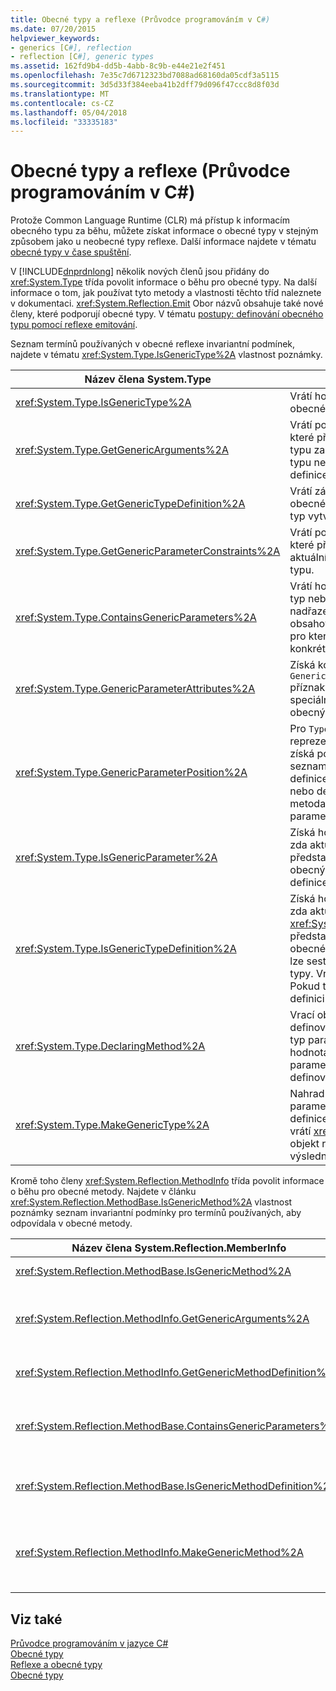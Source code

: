 ```yaml
---
title: Obecné typy a reflexe (Průvodce programováním v C#)
ms.date: 07/20/2015
helpviewer_keywords:
- generics [C#], reflection
- reflection [C#], generic types
ms.assetid: 162fd9b4-dd5b-4abb-8c9b-e44e21e2f451
ms.openlocfilehash: 7e35c7d6712323bd7088ad68160da05cdf3a5115
ms.sourcegitcommit: 3d5d33f384eeba41b2dff79d096f47ccc8d8f03d
ms.translationtype: MT
ms.contentlocale: cs-CZ
ms.lasthandoff: 05/04/2018
ms.locfileid: "33335183"
---
```

# <a name="generics-and-reflection-c-programming-guide"></a>Obecné typy a reflexe (Průvodce programováním v C#)
Protože Common Language Runtime (CLR) má přístup k informacím obecného typu za běhu, můžete získat informace o obecné typy v stejným způsobem jako u neobecné typy reflexe. Další informace najdete v tématu [obecné typy v čase spuštění](../../../csharp/programming-guide/generics/generics-in-the-run-time.md).  
  
 V [!INCLUDE[dnprdnlong](~/includes/dnprdnlong-md.md)] několik nových členů jsou přidány do <xref:System.Type> třída povolit informace o běhu pro obecné typy. Na další informace o tom, jak používat tyto metody a vlastnosti těchto tříd naleznete v dokumentaci. <xref:System.Reflection.Emit> Obor názvů obsahuje také nové členy, které podporují obecné typy. V tématu [postupy: definování obecného typu pomocí reflexe emitování](../../../framework/reflection-and-codedom/how-to-define-a-generic-type-with-reflection-emit.md).  
  
 Seznam termínů používaných v obecné reflexe invariantní podmínek, najdete v tématu <xref:System.Type.IsGenericType%2A> vlastnost poznámky.  
  
|Název člena System.Type|Popis|  
|-----------------------------|-----------------|  
|<xref:System.Type.IsGenericType%2A>|Vrátí hodnotu true Pokud je obecného typu.|  
|<xref:System.Type.GetGenericArguments%2A>|Vrátí pole `Type` objekty, které představují argumenty typu zadaná pro vytvořený typu nebo typu parametry definice obecného typu.|  
|<xref:System.Type.GetGenericTypeDefinition%2A>|Vrátí základní definice obecného typu pro aktuální typ vytvořený.|  
|<xref:System.Type.GetGenericParameterConstraints%2A>|Vrátí pole `Type` objekty, které představují omezení u aktuální obecný parametr typu.|  
|<xref:System.Type.ContainsGenericParameters%2A>|Vrátí hodnotu true Pokud je typ nebo některé z nadřazených typů a metod obsahovat parametry typu, pro které nebyla zadána konkrétní typy.|  
|<xref:System.Type.GenericParameterAttributes%2A>|Získá kombinaci `GenericParameterAttributes` příznaky, které popisují speciální omezení aktuální obecný parametr typu.|  
|<xref:System.Type.GenericParameterPosition%2A>|Pro `Type` objekt, který reprezentuje parametr typu získá pozici parametr typu v seznamu parametrů typu definice obecného typu nebo definici obecná metoda, která deklarovaný parametr typu.|  
|<xref:System.Type.IsGenericParameter%2A>|Získá hodnotu, která určuje, zda aktuální `Type` představuje parametr typu obecný typ nebo metoda definice.|  
|<xref:System.Type.IsGenericTypeDefinition%2A>|Získá hodnotu, která určuje, zda aktuální <xref:System.Type> představuje definice obecného typu, ze kterého lze sestavit další obecné typy. Vrátí hodnotu true Pokud typ představuje definici obecného typu.|  
|<xref:System.Type.DeclaringMethod%2A>|Vrací obecná metoda, která definována aktuální obecná typ parametru, nebo hodnota null, pokud parametr typu nebyl definované obecná metoda.|  
|<xref:System.Type.MakeGenericType%2A>|Nahradí prvků pole typy parametrů typu aktuální definice obecného typu a vrátí <xref:System.Type> objekt reprezentující výsledná sestavený typu.|  
  
 Kromě toho členy <xref:System.Reflection.MethodInfo> třída povolit informace o běhu pro obecné metody. Najdete v článku <xref:System.Reflection.MethodBase.IsGenericMethod%2A> vlastnost poznámky seznam invariantní podmínky pro termínů používaných, aby odpovídala v obecné metody.  
  
|Název člena System.Reflection.MemberInfo|Popis|  
|----------------------------------------------|-----------------|  
|<xref:System.Reflection.MethodBase.IsGenericMethod%2A>|Vrátí hodnotu true Pokud je obecná metoda.|  
|<xref:System.Reflection.MethodInfo.GetGenericArguments%2A>|Vrátí pole Typ objektů, které představují argumenty typu sestavené obecné metody nebo parametry typu definice obecná metoda.|  
|<xref:System.Reflection.MethodInfo.GetGenericMethodDefinition%2A>|Vrátí základní definice obecné metody pro aktuální metoda vytvořený.|  
|<xref:System.Reflection.MethodBase.ContainsGenericParameters%2A>|Vrátí hodnotu true Pokud metoda nebo některý z jeho nadřazených typů obsahovat všechny parametry typu, pro které nebyla zadána konkrétní typy.|  
|<xref:System.Reflection.MethodBase.IsGenericMethodDefinition%2A>|Vrátí hodnotu true, pokud aktuální <xref:System.Reflection.MethodInfo> představuje definici obecná metoda.|  
|<xref:System.Reflection.MethodInfo.MakeGenericMethod%2A>|Nahradí prvků pole typy parametrů typu aktuální definice obecné metody a vrátí <xref:System.Reflection.MethodInfo> objekt reprezentující výsledná sestavený metoda.|  
  
## <a name="see-also"></a>Viz také  
 [Průvodce programováním v jazyce C#](../../../csharp/programming-guide/index.md)  
 [Obecné typy](../../../csharp/programming-guide/generics/index.md)  
 [Reflexe a obecné typy](../../../framework/reflection-and-codedom/reflection-and-generic-types.md)  
 [Obecné typy](~/docs/standard/generics/index.md)
